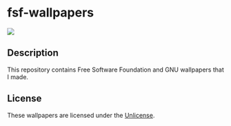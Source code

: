 # fsf-wallpapers
<a href="https://unlicense.org/"><img src="https://img.shields.io/badge/License-Unlicense-fe8019/?color=fe8019&labelColor=282828" /></a>

## Description
This repository contains Free Software Foundation and GNU wallpapers that I made.

## License
These wallpapers are licensed under the <a href="https://github.com/zagdrath/fsf-wallpapers/blob/main/LICENSE">Unlicense</a>.

